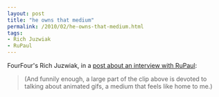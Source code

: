 ```yaml
---
layout: post
title: "he owns that medium"
permalink: /2010/02/he-owns-that-medium.html
tags:
- Rich Juzwiak
- RuPaul
---
```


FourFour's Rich Juzwiak, in a [post about an interview with RuPaul](http://fourfour.typepad.com/fourfour/2010/02/weekend-bonus-rupaul-calls-me-out.html):

> (And funnily enough, a large part of the clip above is devoted to talking about animated gifs, a medium that feels like home to me.)